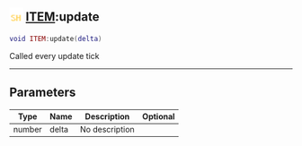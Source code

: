 ## <img src="../../.gitbook/assets/shared.png" width="24" height=24 /> [ITEM](https://iaswiki.rawr.dev/readme/item):update

```lua
void ITEM:update(delta)
```

Called every update tick

------
## Parameters

| Type   | Name | Description | Optional |
| ------ | ---- | ----------- | -------: |
| number | delta | No description |  |

